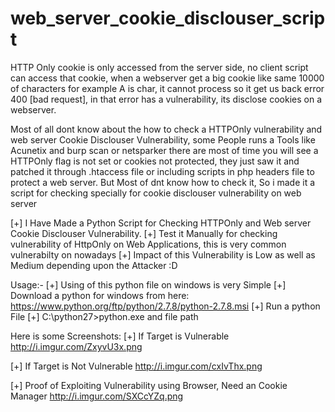 web_server_cookie_disclouser_script
===================================

HTTP Only cookie is only accessed from the server side, no client script can access that cookie,
when a webserver get a big cookie like same 10000 of characters for example A is char, it cannot process so it get us back 
error 400 [bad request], in that error has a vulnerability, its disclose cookies on a webserver.

Most of all dont know about the how to check a HTTPOnly vulnerability and web server Cookie Disclouser Vulnerability,
some People runs a Tools like Acunetix and burp scan or netsparker there are most of time you will see a HTTPOnly flag is not
set or cookies not protected, they just saw it and patched it through .htaccess file or including scripts in php headers file
to protect a web server.
But Most of dnt know how to check it, So i made it a script for checking specially for cookie disclouser vulnerability on web server



[+] I Have Made a Python Script for Checking HTTPOnly and Web server Cookie Disclouser Vulnerability.
[+] Test it Manually for checking vulnerability of HttpOnly on Web Applications, this is very common vulnerabilty on nowadays
[+] Impact of this Vulnerability is Low as well as Medium depending upon the Attacker :D

Usage:-
[+] Using of this python file on windows is very Simple
[+] Download a python for windows from here:  https://www.python.org/ftp/python/2.7.8/python-2.7.8.msi
[+] Run a python File
[+] C:\python27>python.exe and file path
 
Here is some Screenshots:
[+] If Target is Vulnerable
http://i.imgur.com/ZxyvU3x.png

[+] If Target is Not Vulnerable
http://i.imgur.com/cxIvThx.png

[+] Proof of Exploiting Vulnerability using Browser, Need an Cookie Manager
http://i.imgur.com/SXCcYZq.png
